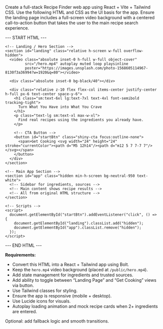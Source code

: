 Create a full-stack Recipe Finder web app using React + Vite + Tailwind CSS. Use the following HTML and CSS as the UI basis for the app. Ensure the landing page includes a full-screen video background with a centered call-to-action button that takes the user to the main recipe search experience.

--- START HTML ---

<html lang="en">
  <head>
    <!-- Meta, Fonts, Tailwind, Lucide, and Custom CSS omitted for brevity -->
  </head>

  <body class="font-inter bg-neutral-900 text-white selection:bg-emerald-500/30">

    <!-- Landing / Hero Section -->
    <section id="landing" class="relative h-screen w-full overflow-hidden">
      <video class="absolute inset-0 h-full w-full object-cover" 
             src="/hero.mp4" autoplay muted loop playsinline 
             poster="https://images.unsplash.com/photo-1568605114967-8130f3a36994?w=1920&q=80"></video>

      <div class="absolute inset-0 bg-black/40"></div>

      <div class="relative z-10 flex flex-col items-center justify-center h-full px-6 text-center space-y-6">
        <h1 class="sm:text-6xl lg:text-7xl text-4xl font-semibold tracking-tight">
          Turn What You Have into What You Crave
        </h1>
        <p class="text-lg sm:text-xl max-w-xl">
          Find real recipes using the ingredients you already have.
        </p>

        <!-- CTA Button -->
        <button id="startBtn" class="shiny-cta focus:outline-none">
          <span>Get Cooking <svg width="24" height="24" stroke="currentColor"><path d="M5 12h14"/><path d="m12 5 7 7-7 7"/></svg></span>
        </button>
      </div>
    </section>

    <!-- Main App Section -->
    <section id="app" class="hidden min-h-screen bg-neutral-950 text-white">
      <!-- Sidebar for ingredients, sources -->
      <!-- Main content shows recipe results -->
      <!-- All from original HTML structure -->
    </section>

    <!-- Scripts -->
    <script>
      document.getElementById("startBtn").addEventListener("click", () => {
        document.getElementById("landing").classList.add("hidden");
        document.getElementById("app").classList.remove("hidden");
      });
    </script>
  </body>
</html>

--- END HTML ---

**Requirements:**
- Convert this HTML into a React + Tailwind app using Bolt.
- Keep the `hero.mp4` video background (placed at `/public/hero.mp4`).
- Add state management for ingredients and trusted sources.
- Add ability to toggle between “Landing Page” and “Get Cooking” views via button.
- Use Tailwind classes for styling.
- Ensure the app is responsive (mobile + desktop).
- Use Lucide icons for visuals.
- Autoplay loading animation and mock recipe cards when 2+ ingredients are entered.

Optional: add fallback logic and smooth transitions.
